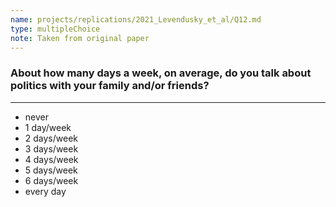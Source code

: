 ```yaml
---
name: projects/replications/2021_Levendusky_et_al/Q12.md
type: multipleChoice
note: Taken from original paper
---
```


### About how many days a week, on average, do you talk about politics with your family and/or friends? 


---

- never 
- 1 day/week
- 2 days/week
- 3 days/week
- 4 days/week
- 5 days/week
- 6 days/week
- every day